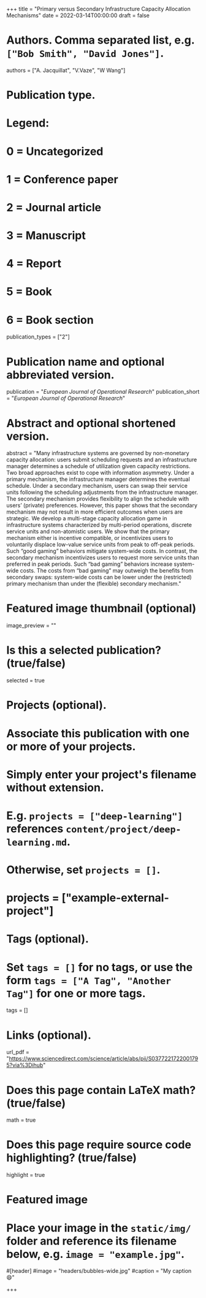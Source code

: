 +++
title = "Primary versus Secondary Infrastructure Capacity Allocation Mechanisms"
date = 2022-03-14T00:00:00
draft = false

# Authors. Comma separated list, e.g. `["Bob Smith", "David Jones"]`.
authors = ["A. Jacquillat", "V.Vaze", "W Wang"]

# Publication type.
# Legend:
# 0 = Uncategorized
# 1 = Conference paper
# 2 = Journal article
# 3 = Manuscript
# 4 = Report
# 5 = Book
# 6 = Book section
publication_types = ["2"]

# Publication name and optional abbreviated version.
publication = "*European Journal of Operational Research*"
publication_short = "*European Journal of Operational Research*"

# Abstract and optional shortened version.
abstract = "Many infrastructure systems are governed by non-monetary capacity allocation: users submit scheduling requests and an infrastructure manager determines a schedule of utilization given capacity restrictions. Two broad approaches exist to cope with information asymmetry. Under a primary mechanism, the infrastructure manager determines the eventual schedule. Under a secondary mechanism, users can swap their service units following the scheduling adjustments from the infrastructure manager. The secondary mechanism provides flexibility to align the schedule with users’ (private) preferences. However, this paper shows that the secondary mechanism may not result in more efficient outcomes when users are strategic. We develop a multi-stage capacity allocation game in infrastructure systems characterized by multi-period operations, discrete service units and non-atomistic users. We show that the primary mechanism either is incentive compatible, or incentivizes users to voluntarily displace low-value service units from peak to off-peak periods. Such “good gaming” behaviors mitigate system-wide costs. In contrast, the secondary mechanism incentivizes users to request more service units than preferred in peak periods. Such “bad gaming” behaviors increase system-wide costs. The costs from “bad gaming” may outweigh the benefits from secondary swaps: system-wide costs can be lower under the (restricted) primary mechanism than under the (flexible) secondary mechanism."

# Featured image thumbnail (optional)
image_preview = ""

# Is this a selected publication? (true/false)
selected = true

# Projects (optional).
#   Associate this publication with one or more of your projects.
#   Simply enter your project's filename without extension.
#   E.g. `projects = ["deep-learning"]` references `content/project/deep-learning.md`.
#   Otherwise, set `projects = []`.
# projects = ["example-external-project"]

# Tags (optional).
#   Set `tags = []` for no tags, or use the form `tags = ["A Tag", "Another Tag"]` for one or more tags.
tags = []

# Links (optional).
url_pdf = "https://www.sciencedirect.com/science/article/abs/pii/S0377221722001795?via%3Dihub"

# Does this page contain LaTeX math? (true/false)
math = true

# Does this page require source code highlighting? (true/false)
highlight = true

# Featured image
# Place your image in the `static/img/` folder and reference its filename below, e.g. `image = "example.jpg"`.
#[header]
#image = "headers/bubbles-wide.jpg"
#caption = "My caption :smile:"

+++

